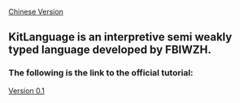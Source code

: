 [Chinese Version](README-CH.md)

## KitLanguage is an interpretive semi weakly typed language developed by FBIWZH.
### The following is the link to the official tutorial:

[Version 0.1](Helpv0.1.md)
